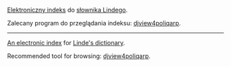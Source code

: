 [Elektroniczny indeks](https://bitbucket.org/jsbien/ilindecsv/wiki/Home.md) do [słownika Lindego](http://korpusy.klf.uw.edu.pl/pl/slownik-lindego/).

Zalecany program do przeglądania indeksu: [djview4poliqarp](https://bitbucket.org/jsbien/ndt/wiki/wyniki#!djview-for-poliqarp-zdalny-klient-graficzny-serwera-poliqarp-for-djvu-remote-graphical-client-for-poliqarp-for-djvu).


***

[An electronic index](https://bitbucket.org/jsbien/ilindecsv/wiki/Home.md) for [Linde's dictionary](http://korpusy.klf.uw.edu.pl/en/slownik-lindego/).

Recommended tool for browsing: [djview4poliqarp](https://bitbucket.org/jsbien/ndt/wiki/wyniki#!djview-for-poliqarp-zdalny-klient-graficzny-serwera-poliqarp-for-djvu-remote-graphical-client-for-poliqarp-for-djvu).